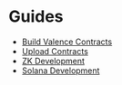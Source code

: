 # Guides
- [Build Valence Contracts](./build-valence-contracts.md)
- [Upload Contracts](./upload-contracts.md)
- [ZK Development](./zk-development.md)
- [Solana Development](./solana-development.md)

